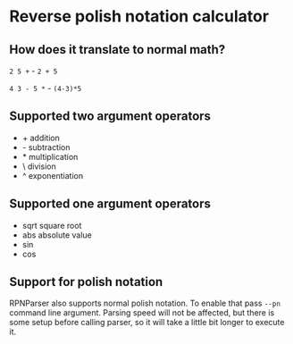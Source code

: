 # Reverse polish notation calculator

## How does it translate to normal math?

`2 5 +` - `2 + 5`

`4 3 - 5 *` - `(4-3)*5`

## Supported two argument operators
 - \+ addition
 - \- subtraction
 - \* multiplication
 - \\ division
 - ^ exponentiation
 
## Supported one argument operators
 - sqrt square root
 - abs absolute value
 - sin
 - cos
 
## Support for polish notation
RPNParser also supports normal polish notation. To enable that pass `--pn` command line argument. Parsing speed will not be affected, but there is some setup before calling parser, so it will take a little bit longer to execute it. 
